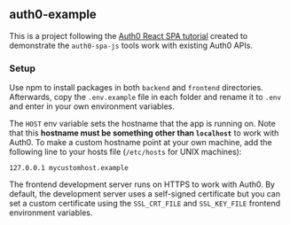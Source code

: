 ## auth0-example

This is a project following the [Auth0 React SPA tutorial](https://auth0.com/docs/quickstart/spa/react/01-login) created to demonstrate the `auth0-spa-js` tools work with existing Auth0 APIs.

### Setup

Use npm to install packages in both `backend` and `frontend` directories. Afterwards, copy the `.env.example` file in each folder and rename it to `.env` and enter in your own environment variables.

The `HOST` env variable sets the hostname that the app is running on. Note that this **hostname must be something other than `localhost`** to work with Auth0. To make a custom hostname point at your own machine, add the following line to your hosts file (`/etc/hosts` for UNIX machines):

```
127.0.0.1 mycustomhost.example
```

The frontend development server runs on HTTPS to work with Auth0. By default, the development server uses a self-signed certificate but you can set a custom certificate using the `SSL_CRT_FILE` and `SSL_KEY_FILE` frontend environment variables.
